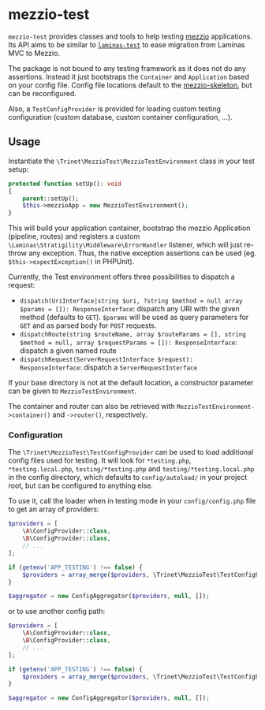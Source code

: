 # mezzio-test

`mezzio-test` provides classes and tools to help testing [mezzio](https://github.com/mezzio/mezzio) applications.
Its API aims to be similar to [`laminas-test`](https://github.com/laminas/laminas-test) to ease migration
from Laminas MVC to Mezzio.

The package is not bound to any testing framework as it does not do any assertions. Instead it just bootstraps
the `Container` and `Application` based on your config file. Config file locations default to the
[mezzio-skeleton](https://github.com/mezzio/mezzio-skeleton), but can be reconfigured.

Also, a `TestConfigProvider` is provided for loading custom testing configuration
(custom database, custom container configuration, ...).

## Usage

Instantiate the `\Trinet\MezzioTest\MezzioTestEnvironment` class in your test setup:
```php
protected function setUp(): void
{
    parent::setUp();
    $this->mezzioApp = new MezzioTestEnvironment();
}
```
This will build your application container, bootstrap the mezzio Application (pipeline, routes) and
registers a custom `\Laminas\Stratigility\Middleware\ErrorHandler` listener, which will just re-throw
any exception. Thus, the native exception assertions can be used (eg. `$this->expectException()` in PHPUnit).

Currently, the Test environment offers three possibilities to dispatch a request:
* `dispatch(UriInterface|string $uri, ?string $method = null array $params = []): ResponseInterface`:
dispatch any URI with the given method (defaults to `GET`). `$params` will be used as query parameters for `GET`
and as parsed body for `POST` requests.
* `dispatchRoute(string $routeName, array $routeParams = [], string $method = null, array $requestParams = []): ResponseInterface`:
dispatch a given named route
* `dispatchRequest(ServerRequestInterface $request): ResponseInterface`: dispatch a `ServerRequestInterface`

If your base directory is not at the default location, a constructor parameter can be given to `MezzioTestEnvironment`.

The container and router can also be retrieved with `MezzioTestEnvironment->container()` and `->router()`, respectively.

### Configuration
The `\Trinet\MezzioTest\TestConfigProvider` can be used to load additional config files used for testing.
It will look for `*testing.php`, `*testing.local.php`, `testing/*testing.php` and `testing/*testing.local.php`
in the config directory, which defaults to `config/autoload/` in your project root, but can be configured
to anything else.

To use it, call the loader when in testing mode in your `config/config.php` file to get an array of providers:
```php
$providers = [
    \A\ConfigProvider::class,
    \B\ConfigProvider::class,
    // ...
];

if (getenv('APP_TESTING') !== false) {
    $providers = array_merge($providers, \Trinet\MezzioTest\TestConfigProvider::load());
}

$aggregator = new ConfigAggregator($providers, null, []);
```
or to use another config path:
```php
$providers = [
    \A\ConfigProvider::class,
    \B\ConfigProvider::class,
    // ...
];

if (getenv('APP_TESTING') !== false) {
    $providers = array_merge($providers, \Trinet\MezzioTest\TestConfigProvider::load('custom/path'));
}

$aggregator = new ConfigAggregator($providers, null, []);
```
